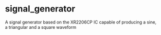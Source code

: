 # signal_generator
A signal generator based on the XR2206CP IC capable of producing a sine, a triangular and a square waveform
